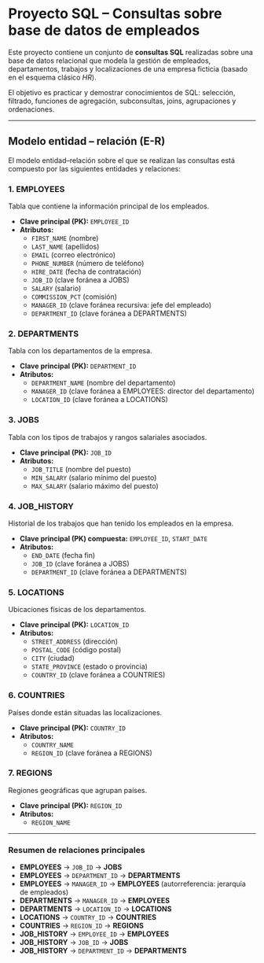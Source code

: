 # Proyecto SQL – Consultas sobre base de datos de empleados

Este proyecto contiene un conjunto de **consultas SQL** realizadas sobre una base de datos relacional que modela la gestión de empleados, departamentos, trabajos y localizaciones de una empresa ficticia (basado en el esquema clásico *HR*).  

El objetivo es practicar y demostrar conocimientos de SQL: selección, filtrado, funciones de agregación, subconsultas, joins, agrupaciones y ordenaciones.  

---

## Modelo entidad – relación (E-R)

El modelo entidad–relación sobre el que se realizan las consultas está compuesto por las siguientes entidades y relaciones:

### **1. EMPLOYEES**
Tabla que contiene la información principal de los empleados.  
- **Clave principal (PK):** `EMPLOYEE_ID`  
- **Atributos:**  
  - `FIRST_NAME` (nombre)  
  - `LAST_NAME` (apellidos)  
  - `EMAIL` (correo electrónico)
  - `PHONE_NUMBER` (número de teléfono)
  - `HIRE_DATE` (fecha de contratación)  
  - `JOB_ID` (clave foránea a JOBS)  
  - `SALARY` (salario)  
  - `COMMISSION_PCT` (comisión)  
  - `MANAGER_ID` (clave foránea recursiva: jefe del empleado)  
  - `DEPARTMENT_ID` (clave foránea a DEPARTMENTS)  

### **2. DEPARTMENTS**
Tabla con los departamentos de la empresa.  
- **Clave principal (PK):** `DEPARTMENT_ID`  
- **Atributos:**  
  - `DEPARTMENT_NAME` (nombre del departamento)  
  - `MANAGER_ID` (clave foránea a EMPLOYEES: director del departamento)  
  - `LOCATION_ID` (clave foránea a LOCATIONS)  

### **3. JOBS**
Tabla con los tipos de trabajos y rangos salariales asociados.  
- **Clave principal (PK):** `JOB_ID`  
- **Atributos:**  
  - `JOB_TITLE` (nombre del puesto)  
  - `MIN_SALARY` (salario mínimo del puesto)  
  - `MAX_SALARY` (salario máximo del puesto)  

### **4. JOB_HISTORY**
Historial de los trabajos que han tenido los empleados en la empresa.  
- **Clave principal (PK) compuesta:** `EMPLOYEE_ID`, `START_DATE`  
- **Atributos:**  
  - `END_DATE` (fecha fin)  
  - `JOB_ID` (clave foránea a JOBS)  
  - `DEPARTMENT_ID` (clave foránea a DEPARTMENTS)  

### **5. LOCATIONS**
Ubicaciones físicas de los departamentos.  
- **Clave principal (PK):** `LOCATION_ID`  
- **Atributos:**  
  - `STREET_ADDRESS` (dirección)  
  - `POSTAL_CODE` (código postal)  
  - `CITY` (ciudad)  
  - `STATE_PROVINCE` (estado o provincia)  
  - `COUNTRY_ID` (clave foránea a COUNTRIES)  

### **6. COUNTRIES**
Países donde están situadas las localizaciones.  
- **Clave principal (PK):** `COUNTRY_ID`  
- **Atributos:**  
  - `COUNTRY_NAME`  
  - `REGION_ID` (clave foránea a REGIONS)  

### **7. REGIONS**
Regiones geográficas que agrupan países.  
- **Clave principal (PK):** `REGION_ID`  
- **Atributos:**  
  - `REGION_NAME`  

---

### Resumen de relaciones principales
- **EMPLOYEES** → `JOB_ID` → **JOBS**  
- **EMPLOYEES** → `DEPARTMENT_ID` → **DEPARTMENTS**  
- **EMPLOYEES** → `MANAGER_ID` → **EMPLOYEES** (autorreferencia: jerarquía de empleados)  
- **DEPARTMENTS** → `MANAGER_ID` → **EMPLOYEES**  
- **DEPARTMENTS** → `LOCATION_ID` → **LOCATIONS**  
- **LOCATIONS** → `COUNTRY_ID` → **COUNTRIES**  
- **COUNTRIES** → `REGION_ID` → **REGIONS**  
- **JOB_HISTORY** → `EMPLOYEE_ID` → **EMPLOYEES**  
- **JOB_HISTORY** → `JOB_ID` → **JOBS**  
- **JOB_HISTORY** → `DEPARTMENT_ID` → **DEPARTMENTS**  
